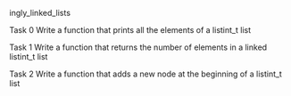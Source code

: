 ingly_linked_lists

Task 0 Write a function that prints all the elements of a listint_t list

Task 1 Write a function that returns the number of elements in a linked listint_t list

Task 2 Write a function that adds a new node at the beginning of a listint_t list



